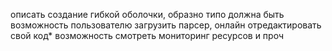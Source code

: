 описать создание гибкой оболочки, образно типо должна быть возможность пользователю загрузить парсер, онлайн отредактировать свой код*
возможность смотреть мониторинг ресурсов и проч